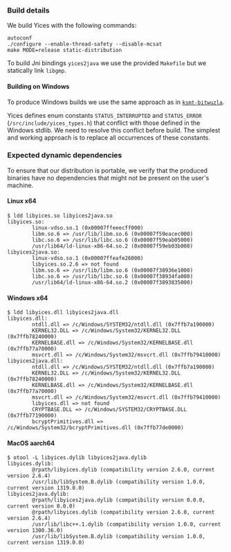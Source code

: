 ### Build details

We build Yices with the following commands:
```shell
autoconf
./configure --enable-thread-safety --disable-mcsat
make MODE=release static-distribution 
```

To build Jni bindings `yices2java` we use the provided `Makefile` but we statically link `libgmp`.

#### Building on Windows
To produce Windows builds we use the same approach as in [`ksmt-bitwuzla`](../../ksmt-bitwuzla/dist/build.md).

Yices defines enum constants `STATUS_INTERRUPTED` and `STATUS_ERROR` (`/src/include/yices_types.h`) that conflict with those defined in the Windows stdlib.
We need to resolve this conflict before build.
The simplest and working approach is to replace all occurrences of these constants.

### Expected dynamic dependencies
To ensure that our distribution is portable, we verify that the produced binaries have no dependencies that might not be present on the user's machine.

#### Linux x64
```shell
$ ldd libyices.so libyices2java.so
libyices.so:
        linux-vdso.so.1 (0x00007ffeeecff000)
        libm.so.6 => /usr/lib/libm.so.6 (0x00007f59eacec000)
        libc.so.6 => /usr/lib/libc.so.6 (0x00007f59eab05000)
        /usr/lib64/ld-linux-x86-64.so.2 (0x00007f59eb03b000)
libyices2java.so:
        linux-vdso.so.1 (0x00007ffeafe26000)
        libyices.so.2.6 => not found
        libm.so.6 => /usr/lib/libm.so.6 (0x00007f38936e1000)
        libc.so.6 => /usr/lib/libc.so.6 (0x00007f38934fa000)
        /usr/lib64/ld-linux-x86-64.so.2 (0x00007f3893835000)
```
#### Windows x64
```shell
$ ldd libyices.dll libyices2java.dll
libyices.dll:
        ntdll.dll => /c/Windows/SYSTEM32/ntdll.dll (0x7ffb7a190000)
        KERNEL32.DLL => /c/Windows/System32/KERNEL32.DLL (0x7ffb78240000)
        KERNELBASE.dll => /c/Windows/System32/KERNELBASE.dll (0x7ffb77a70000)
        msvcrt.dll => /c/Windows/System32/msvcrt.dll (0x7ffb79410000)
libyices2java.dll:
        ntdll.dll => /c/Windows/SYSTEM32/ntdll.dll (0x7ffb7a190000)
        KERNEL32.DLL => /c/Windows/System32/KERNEL32.DLL (0x7ffb78240000)
        KERNELBASE.dll => /c/Windows/System32/KERNELBASE.dll (0x7ffb77a70000)
        msvcrt.dll => /c/Windows/System32/msvcrt.dll (0x7ffb79410000)
        libyices.dll => not found
        CRYPTBASE.DLL => /c/Windows/SYSTEM32/CRYPTBASE.DLL (0x7ffb77190000)
        bcryptPrimitives.dll => /c/Windows/System32/bcryptPrimitives.dll (0x7ffb77de0000)
```
#### MacOS aarch64
```shell
$ otool -L libyices.dylib libyices2java.dylib 
libyices.dylib:
        @rpath/libyices.dylib (compatibility version 2.6.0, current version 2.6.4)
        /usr/lib/libSystem.B.dylib (compatibility version 1.0.0, current version 1319.0.0)
libyices2java.dylib:
        @rpath/libyices2java.dylib (compatibility version 0.0.0, current version 0.0.0)
        @rpath/libyices.dylib (compatibility version 2.6.0, current version 2.6.4)
        /usr/lib/libc++.1.dylib (compatibility version 1.0.0, current version 1300.36.0)
        /usr/lib/libSystem.B.dylib (compatibility version 1.0.0, current version 1319.0.0)
```
